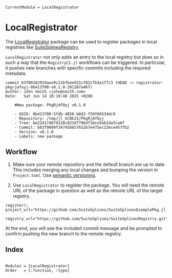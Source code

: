 ```@meta
CurrentModule = LocalRegistrator
```

# LocalRegistrator

The [LocalRegistrator](https://github.com/SuiteSplines/LocalRegistrator.jl) package can be used to
register packages in local registries like [SuiteSplinesRegistry](https://github.com/SuiteSplines/SuiteSplinesRegistry).

`LocalRegistrator` not only adds an entry to the local registry but does so
in such a way that the `RegistryCI.jl` workflows can be triggered. In particular,
it pushes new branches with specific commits including the required metadata.

```
commit 63f80182919aee9c11bfbee921cf82cfb3e1f7c3 (HEAD -> registrator-pkgrjafoyj-0b413700-v0.1.0-201387a467)
Author: John Smith <john@smith.com>
Date:   Sat Jun 14 18:10:40 2025 +0200

    #New package: PkgRjAfOyj v0.1.0
    
    - UUID: 0b413700-5fdb-4858-b8d2-f50f66534dc9
    - Repository: /tmp/jl_kCBk2I/PkgRjAfOyj
    - Tree: be22417d679128c823d779bdf18ce9ab2da3ca6f
    - Commit: b03f9009f34745b657652b7e475ec23ece457fb2
    - Version: v0.1.0
    - Labels: new package
```

## Workflow

1. Make sure your remote repository and the default branch are up to date. This includes merging any local changes and bumping the version in `Project.toml`. Use [semantic versioning](https://semver.org/).

2. Use `LocalRegistrator` to register the package. You will need the remote URL of the package in question as well as the remote URL of the target registry.

```
register(; project_url="https://github.com/SuiteSplines/SuiteSplinesExamplePkg.jl.git",\
           registry_url="https://github.com/SuiteSplines/SuiteSplinesRegistry.git")
```

At the end, you will see the included commit message and be prompted to confirm pushing the new branch to the remote registry.


## Index
```@index
```

```@autodocs
Modules = [LocalRegistrator]
Order   = [:function, :type]
```